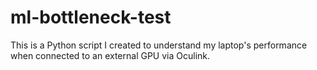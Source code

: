# ml-bottleneck-test
This is a Python script I created to understand my laptop's performance when connected to an external GPU via Oculink. 



